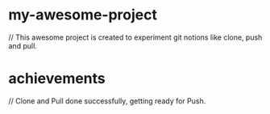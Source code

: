 # my-awesome-project

// This awesome project is created to experiment git notions like clone, push and pull.

# achievements

// Clone and Pull done successfully, getting ready for Push.